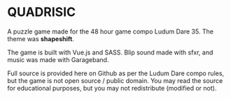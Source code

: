 # QUADRISIC

A puzzle game made for the 48 hour game compo Ludum Dare 35. The theme was **shapeshift**.

The game is built with Vue.js and SASS. Blip sound made with sfxr, and music was made with Garageband.

Full source is provided here on Github as per the Ludum Dare compo rules, but the game is not open source / public domain.
You may read the source for educational purposes, but you may not redistribute (modified or not).